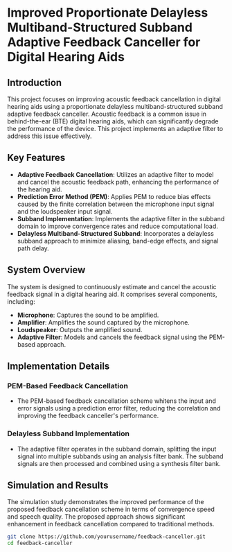 # Improved Proportionate Delayless Multiband-Structured Subband Adaptive Feedback Canceller for Digital Hearing Aids

## Introduction
This project focuses on improving acoustic feedback cancellation in digital hearing aids using a proportionate delayless multiband-structured subband adaptive feedback canceller. Acoustic feedback is a common issue in behind-the-ear (BTE) digital hearing aids, which can significantly degrade the performance of the device. This project implements an adaptive filter to address this issue effectively.

## Key Features
- **Adaptive Feedback Cancellation**: Utilizes an adaptive filter to model and cancel the acoustic feedback path, enhancing the performance of the hearing aid.
- **Prediction Error Method (PEM)**: Applies PEM to reduce bias effects caused by the finite correlation between the microphone input signal and the loudspeaker input signal.
- **Subband Implementation**: Implements the adaptive filter in the subband domain to improve convergence rates and reduce computational load.
- **Delayless Multiband-Structured Subband**: Incorporates a delayless subband approach to minimize aliasing, band-edge effects, and signal path delay.

## System Overview
The system is designed to continuously estimate and cancel the acoustic feedback signal in a digital hearing aid. It comprises several components, including:
- **Microphone**: Captures the sound to be amplified.
- **Amplifier**: Amplifies the sound captured by the microphone.
- **Loudspeaker**: Outputs the amplified sound.
- **Adaptive Filter**: Models and cancels the feedback signal using the PEM-based approach.

## Implementation Details
### PEM-Based Feedback Cancellation
- The PEM-based feedback cancellation scheme whitens the input and error signals using a prediction error filter, reducing the correlation and improving the feedback canceller's performance.

### Delayless Subband Implementation
- The adaptive filter operates in the subband domain, splitting the input signal into multiple subbands using an analysis filter bank. The subband signals are then processed and combined using a synthesis filter bank.

## Simulation and Results
The simulation study demonstrates the improved performance of the proposed feedback cancellation scheme in terms of convergence speed and speech quality. The proposed approach shows significant enhancement in feedback cancellation compared to traditional methods.


```bash
git clone https://github.com/yourusername/feedback-canceller.git
cd feedback-canceller
